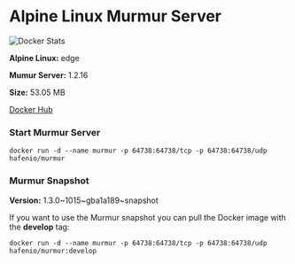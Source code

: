 # Alpine Linux Murmur Server

![Docker Stats](http://dockeri.co/image/hafenio/murmur)

**Alpine Linux:** edge

**Mumur Server:** 1.2.16

**Size:** 53.05 MB

[Docker Hub](https://hub.docker.com/r/hafenio/murmur/)

### Start Murmur Server
```
docker run -d --name murmur -p 64738:64738/tcp -p 64738:64738/udp hafenio/murmur
```

### Murmur Snapshot

**Version:** 1.3.0~1015~gba1a189~snapshot

If you want to use the Murmur snapshot you can pull the Docker image with the **develop** tag:

```
docker run -d --name murmur -p 64738:64738/tcp -p 64738:64738/udp hafenio/murmur:develop
```
